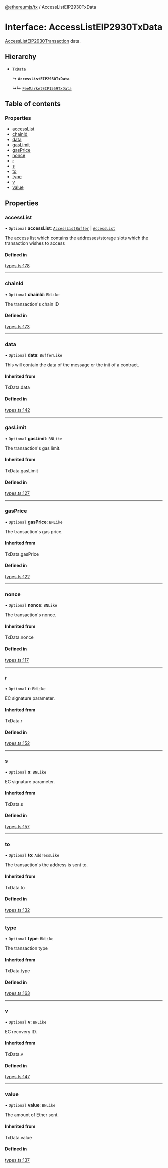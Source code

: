 [@ethereumjs/tx](../README.md) / AccessListEIP2930TxData

# Interface: AccessListEIP2930TxData

[AccessListEIP2930Transaction](../classes/AccessListEIP2930Transaction.md) data.

## Hierarchy

- [`TxData`](../README.md#txdata)

  ↳ **`AccessListEIP2930TxData`**

  ↳↳ [`FeeMarketEIP1559TxData`](FeeMarketEIP1559TxData.md)

## Table of contents

### Properties

- [accessList](AccessListEIP2930TxData.md#accesslist)
- [chainId](AccessListEIP2930TxData.md#chainid)
- [data](AccessListEIP2930TxData.md#data)
- [gasLimit](AccessListEIP2930TxData.md#gaslimit)
- [gasPrice](AccessListEIP2930TxData.md#gasprice)
- [nonce](AccessListEIP2930TxData.md#nonce)
- [r](AccessListEIP2930TxData.md#r)
- [s](AccessListEIP2930TxData.md#s)
- [to](AccessListEIP2930TxData.md#to)
- [type](AccessListEIP2930TxData.md#type)
- [v](AccessListEIP2930TxData.md#v)
- [value](AccessListEIP2930TxData.md#value)

## Properties

### accessList

• `Optional` **accessList**: [`AccessListBuffer`](../README.md#accesslistbuffer) \| [`AccessList`](../README.md#accesslist)

The access list which contains the addresses/storage slots which the transaction wishes to access

#### Defined in

[types.ts:178](https://github.com/ethereumjs/ethereumjs-monorepo/blob/master/packages/tx/src/types.ts#L178)

---

### chainId

• `Optional` **chainId**: `BNLike`

The transaction's chain ID

#### Defined in

[types.ts:173](https://github.com/ethereumjs/ethereumjs-monorepo/blob/master/packages/tx/src/types.ts#L173)

---

### data

• `Optional` **data**: `BufferLike`

This will contain the data of the message or the init of a contract.

#### Inherited from

TxData.data

#### Defined in

[types.ts:142](https://github.com/ethereumjs/ethereumjs-monorepo/blob/master/packages/tx/src/types.ts#L142)

---

### gasLimit

• `Optional` **gasLimit**: `BNLike`

The transaction's gas limit.

#### Inherited from

TxData.gasLimit

#### Defined in

[types.ts:127](https://github.com/ethereumjs/ethereumjs-monorepo/blob/master/packages/tx/src/types.ts#L127)

---

### gasPrice

• `Optional` **gasPrice**: `BNLike`

The transaction's gas price.

#### Inherited from

TxData.gasPrice

#### Defined in

[types.ts:122](https://github.com/ethereumjs/ethereumjs-monorepo/blob/master/packages/tx/src/types.ts#L122)

---

### nonce

• `Optional` **nonce**: `BNLike`

The transaction's nonce.

#### Inherited from

TxData.nonce

#### Defined in

[types.ts:117](https://github.com/ethereumjs/ethereumjs-monorepo/blob/master/packages/tx/src/types.ts#L117)

---

### r

• `Optional` **r**: `BNLike`

EC signature parameter.

#### Inherited from

TxData.r

#### Defined in

[types.ts:152](https://github.com/ethereumjs/ethereumjs-monorepo/blob/master/packages/tx/src/types.ts#L152)

---

### s

• `Optional` **s**: `BNLike`

EC signature parameter.

#### Inherited from

TxData.s

#### Defined in

[types.ts:157](https://github.com/ethereumjs/ethereumjs-monorepo/blob/master/packages/tx/src/types.ts#L157)

---

### to

• `Optional` **to**: `AddressLike`

The transaction's the address is sent to.

#### Inherited from

TxData.to

#### Defined in

[types.ts:132](https://github.com/ethereumjs/ethereumjs-monorepo/blob/master/packages/tx/src/types.ts#L132)

---

### type

• `Optional` **type**: `BNLike`

The transaction type

#### Inherited from

TxData.type

#### Defined in

[types.ts:163](https://github.com/ethereumjs/ethereumjs-monorepo/blob/master/packages/tx/src/types.ts#L163)

---

### v

• `Optional` **v**: `BNLike`

EC recovery ID.

#### Inherited from

TxData.v

#### Defined in

[types.ts:147](https://github.com/ethereumjs/ethereumjs-monorepo/blob/master/packages/tx/src/types.ts#L147)

---

### value

• `Optional` **value**: `BNLike`

The amount of Ether sent.

#### Inherited from

TxData.value

#### Defined in

[types.ts:137](https://github.com/ethereumjs/ethereumjs-monorepo/blob/master/packages/tx/src/types.ts#L137)
